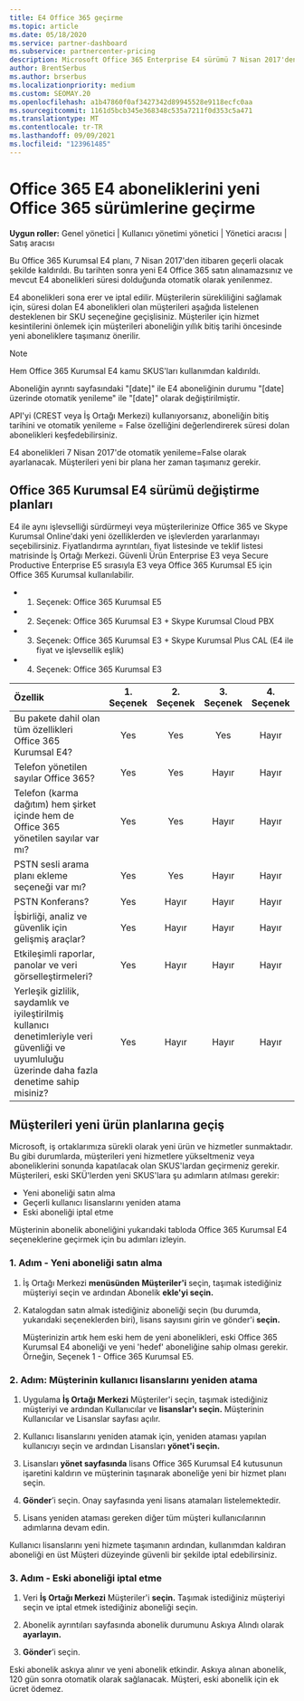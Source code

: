 ```yaml
---
title: E4 Office 365 geçirme
ms.topic: article
ms.date: 05/18/2020
ms.service: partner-dashboard
ms.subservice: partnercenter-pricing
description: Microsoft Office 365 Enterprise E4 sürümü 7 Nisan 2017'den itibaren kaldırıldı. Müşteri aboneliklerinizi daha yeni sürümlere geçirmeyi Office 365.
author: BrentSerbus
ms.author: brserbus
ms.localizationpriority: medium
ms.custom: SEOMAY.20
ms.openlocfilehash: a1b47860f0af3427342d89945528e9118ecfc0aa
ms.sourcegitcommit: 1161d5bcb345e368348c535a7211f0d353c5a471
ms.translationtype: MT
ms.contentlocale: tr-TR
ms.lasthandoff: 09/09/2021
ms.locfileid: "123961485"
---
```

# <a name="migrate-office-365-e4-subscriptions-to-newer-office-365-versions"></a>Office 365 E4 aboneliklerini yeni Office 365 sürümlerine geçirme

**Uygun roller:** Genel yönetici | Kullanıcı yönetimi yönetici | Yönetici aracısı | Satış aracısı

Bu Office 365 Kurumsal E4 planı, 7 Nisan 2017'den itibaren geçerli olacak şekilde kaldırıldı. Bu tarihten sonra yeni E4 Office 365 satın alınamazsınız ve mevcut E4 abonelikleri süresi dolduğunda otomatik olarak yenilenmez.

E4 abonelikleri sona erer ve iptal edilir. Müşterilerin sürekliliğini sağlamak için, süresi dolan E4 abonelikleri olan müşterileri aşağıda listelenen desteklenen bir SKU seçeneğine geçişlisiniz. Müşteriler için hizmet kesintilerini önlemek için müşterileri aboneliğin yıllık bitiş tarihi öncesinde yeni aboneliklere taşımanız önerilir. 

> [!NOTE]  
> Hem Office 365 Kurumsal E4 kamu SKUS'ları kullanımdan kaldırıldı.
 
Aboneliğin ayrıntı sayfasındaki "[date]" ile E4 aboneliğinin durumu "[date] üzerinde otomatik yenileme" ile "[date]" olarak değiştirilmiştir. 

API'yi (CREST veya İş Ortağı Merkezi) kullanıyorsanız, aboneliğin bitiş tarihini ve otomatik yenileme = False özelliğini değerlendirerek süresi dolan abonelikleri keşfedebilirsiniz. 

E4 abonelikleri 7 Nisan 2017'de otomatik yenileme=False olarak ayarlanacak. Müşterileri yeni bir plana her zaman taşımanız gerekir. 

## <a name="office-365-enterprise-e4-edition-replacement-plans"></a>Office 365 Kurumsal E4 sürümü değiştirme planları

E4 ile aynı işlevselliği sürdürmeyi veya müşterilerinize Office 365 ve Skype Kurumsal Online'daki yeni özelliklerden ve işlevlerden yararlanmayı seçebilirsiniz. Fiyatlandırma ayrıntıları, fiyat listesinde ve teklif listesi matrisinde İş Ortağı Merkezi. Güvenli Ürün Enterprise E3 veya Secure Productive Enterprise E5 sırasıyla E3 veya Office 365 Kurumsal E5 için Office 365 Kurumsal kullanılabilir.

- 1. Seçenek: Office 365 Kurumsal E5

- 2. Seçenek: Office 365 Kurumsal E3 + Skype Kurumsal Cloud PBX

- 3. Seçenek: Office 365 Kurumsal E3 + Skype Kurumsal Plus CAL (E4 ile fiyat ve işlevsellik eşlik)

- 4. Seçenek: Office 365 Kurumsal E3


| Özellik | 1\. Seçenek | 2\. Seçenek | 3\. Seçenek | 4\. Seçenek |
| :---    | :------: |   :---:  |   :---:  |   :---:  |
| Bu pakete dahil olan tüm özellikleri Office 365 Kurumsal E4? | Yes | Yes | Yes | Hayır |
| Telefon yönetilen sayılar Office 365? | Yes | Yes | Hayır | Hayır |
| Telefon (karma dağıtım) hem şirket içinde hem de Office 365 yönetilen sayılar var mı? | Yes | Yes | Hayır | Hayır |
| PSTN sesli arama planı ekleme seçeneği var mı? | Yes | Yes | Hayır | Hayır |
| PSTN Konferans? | Yes | Hayır | Hayır | Hayır |
| İşbirliği, analiz ve güvenlik için gelişmiş araçlar? | Yes | Hayır | Hayır | Hayır |
| Etkileşimli raporlar, panolar ve veri görselleştirmeleri? | Yes | Hayır | Hayır | Hayır | 
| Yerleşik gizlilik, saydamlık ve iyileştirilmiş kullanıcı denetimleriyle veri güvenliği ve uyumluluğu üzerinde daha fazla denetime sahip misiniz? | Yes | Hayır | Hayır | Hayır | 

## <a name="transition-customers-to-new-product-plans"></a>Müşterileri yeni ürün planlarına geçiş

Microsoft, iş ortaklarımıza sürekli olarak yeni ürün ve hizmetler sunmaktadır. Bu gibi durumlarda, müşterileri yeni hizmetlere yükseltmeniz veya aboneliklerini sonunda kapatılacak olan SKUS'lardan geçirmeniz gerekir. Müşterileri, eski SKÜ'lerden yeni SKUS'lara şu adımların atılması gerekir:

-   Yeni aboneliği satın alma
-   Geçerli kullanıcı lisanslarını yeniden atama
-   Eski aboneliği iptal etme

Müşterinin abonelik aboneliğini yukarıdaki tabloda Office 365 Kurumsal E4 seçeneklerine geçirmek için bu adımları izleyin.

### <a name="step-1---purchase-the-new-subscription"></a>1. Adım - Yeni aboneliği satın alma

1. İş Ortağı Merkezi **menüsünden** **Müşteriler'i** seçin, taşımak istediğiniz müşteriyi seçin ve ardından Abonelik **ekle'yi seçin.**

2. Katalogdan satın almak istediğiniz aboneliği seçin (bu durumda, yukarıdaki seçeneklerden biri), lisans sayısını girin ve gönder'i **seçin.**

   Müşterinizin artık hem eski hem de yeni abonelikleri, eski Office 365 Kurumsal E4 aboneliği ve yeni 'hedef' aboneliğine sahip olması gerekir. Örneğin, Seçenek 1 - Office 365 Kurumsal E5.

### <a name="step-2---reassign-the-customers-users-licenses"></a>2. Adım: Müşterinin kullanıcı lisanslarını yeniden atama

1. Uygulama **İş Ortağı Merkezi** Müşteriler'i seçin, taşımak istediğiniz müşteriyi ve ardından Kullanıcılar ve **lisanslar'ı seçin.** Müşterinin Kullanıcılar ve Lisanslar sayfası açılır.

2. Kullanıcı lisanslarını yeniden atamak için, yeniden ataması yapılan kullanıcıyı seçin ve ardından Lisansları **yönet'i seçin.**

3. Lisansları **yönet sayfasında** lisans  Office 365 Kurumsal E4 kutusunun işaretini kaldırın ve müşterinin taşınarak aboneliğe yeni bir hizmet planı seçin.

4. **Gönder**’i seçin. Onay sayfasında yeni lisans atamaları listelemektedir.

5. Lisans yeniden ataması gereken diğer tüm müşteri kullanıcılarının adımlarına devam edin.

Kullanıcı lisanslarını yeni hizmete taşımanın ardından, kullanımdan kaldıran aboneliği en üst Müşteri düzeyinde güvenli bir şekilde iptal edebilirsiniz.

### <a name="step-3---cancel-the-old-subscription"></a>3. Adım - Eski aboneliği iptal etme

1. Veri **İş Ortağı Merkezi** Müşteriler'i **seçin.** Taşımak istediğiniz müşteriyi seçin ve iptal etmek istediğiniz aboneliği seçin.

2. Abonelik ayrıntıları sayfasında abonelik durumunu Askıya Alındı olarak **ayarlayın.**

3. **Gönder**’i seçin.

Eski abonelik askıya alınır ve yeni abonelik etkindir. Askıya alınan abonelik, 120 gün sonra otomatik olarak sağlanacak. Müşteri, eski abonelik için ek ücret ödemez.



 



